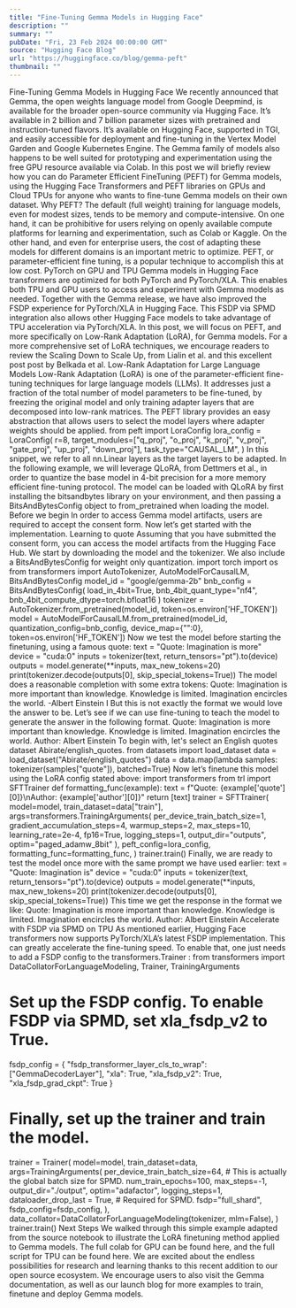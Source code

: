 ```yaml
---
title: "Fine-Tuning Gemma Models in Hugging Face"
description: ""
summary: ""
pubDate: "Fri, 23 Feb 2024 00:00:00 GMT"
source: "Hugging Face Blog"
url: "https://huggingface.co/blog/gemma-peft"
thumbnail: ""
---
```


Fine-Tuning Gemma Models in Hugging Face
We recently announced that Gemma, the open weights language model from Google Deepmind, is available for the broader open-source community via Hugging Face. It’s available in 2 billion and 7 billion parameter sizes with pretrained and instruction-tuned flavors. It’s available on Hugging Face, supported in TGI, and easily accessible for deployment and fine-tuning in the Vertex Model Garden and Google Kubernetes Engine.
The Gemma family of models also happens to be well suited for prototyping and experimentation using the free GPU resource available via Colab. In this post we will briefly review how you can do Parameter Efficient FineTuning (PEFT) for Gemma models, using the Hugging Face Transformers and PEFT libraries on GPUs and Cloud TPUs for anyone who wants to fine-tune Gemma models on their own dataset.
Why PEFT?
The default (full weight) training for language models, even for modest sizes, tends to be memory and compute-intensive. On one hand, it can be prohibitive for users relying on openly available compute platforms for learning and experimentation, such as Colab or Kaggle. On the other hand, and even for enterprise users, the cost of adapting these models for different domains is an important metric to optimize. PEFT, or parameter-efficient fine tuning, is a popular technique to accomplish this at low cost.
PyTorch on GPU and TPU
Gemma models in Hugging Face transformers
are optimized for both PyTorch and PyTorch/XLA. This enables both TPU and GPU users to access and experiment with Gemma models as needed. Together with the Gemma release, we have also improved the FSDP experience for PyTorch/XLA in Hugging Face. This FSDP via SPMD integration also allows other Hugging Face models to take advantage of TPU acceleration via PyTorch/XLA. In this post, we will focus on PEFT, and more specifically on Low-Rank Adaptation (LoRA), for Gemma models. For a more comprehensive set of LoRA techniques, we encourage readers to review the Scaling Down to Scale Up, from Lialin et al. and this excellent post post by Belkada et al.
Low-Rank Adaptation for Large Language Models
Low-Rank Adaptation (LoRA) is one of the parameter-efficient fine-tuning techniques for large language models (LLMs). It addresses just a fraction of the total number of model parameters to be fine-tuned, by freezing the original model and only training adapter layers that are decomposed into low-rank matrices. The PEFT library provides an easy abstraction that allows users to select the model layers where adapter weights should be applied.
from peft import LoraConfig
lora_config = LoraConfig(
r=8,
target_modules=["q_proj", "o_proj", "k_proj", "v_proj", "gate_proj", "up_proj", "down_proj"],
task_type="CAUSAL_LM",
)
In this snippet, we refer to all nn.Linear
layers as the target layers to be adapted.
In the following example, we will leverage QLoRA, from Dettmers et al., in order to quantize the base model in 4-bit precision for a more memory efficient fine-tuning protocol. The model can be loaded with QLoRA by first installing the bitsandbytes
library on your environment, and then passing a BitsAndBytesConfig
object to from_pretrained
when loading the model.
Before we begin
In order to access Gemma model artifacts, users are required to accept the consent form. Now let’s get started with the implementation.
Learning to quote
Assuming that you have submitted the consent form, you can access the model artifacts from the Hugging Face Hub.
We start by downloading the model and the tokenizer. We also include a BitsAndBytesConfig
for weight only quantization.
import torch
import os
from transformers import AutoTokenizer, AutoModelForCausalLM, BitsAndBytesConfig
model_id = "google/gemma-2b"
bnb_config = BitsAndBytesConfig(
load_in_4bit=True,
bnb_4bit_quant_type="nf4",
bnb_4bit_compute_dtype=torch.bfloat16
)
tokenizer = AutoTokenizer.from_pretrained(model_id, token=os.environ['HF_TOKEN'])
model = AutoModelForCausalLM.from_pretrained(model_id, quantization_config=bnb_config, device_map={"":0}, token=os.environ['HF_TOKEN'])
Now we test the model before starting the finetuning, using a famous quote:
text = "Quote: Imagination is more"
device = "cuda:0"
inputs = tokenizer(text, return_tensors="pt").to(device)
outputs = model.generate(**inputs, max_new_tokens=20)
print(tokenizer.decode(outputs[0], skip_special_tokens=True))
The model does a reasonable completion with some extra tokens:
Quote: Imagination is more important than knowledge. Knowledge is limited. Imagination encircles the world.
-Albert Einstein
I
But this is not exactly the format we would love the answer to be. Let’s see if we can use fine-tuning to teach the model to generate the answer in the following format.
Quote: Imagination is more important than knowledge. Knowledge is limited. Imagination encircles the world.
Author: Albert Einstein
To begin with, let's select an English quotes dataset Abirate/english_quotes.
from datasets import load_dataset
data = load_dataset("Abirate/english_quotes")
data = data.map(lambda samples: tokenizer(samples["quote"]), batched=True)
Now let’s finetune this model using the LoRA config stated above:
import transformers
from trl import SFTTrainer
def formatting_func(example):
text = f"Quote: {example['quote'][0]}\nAuthor: {example['author'][0]}<eos>"
return [text]
trainer = SFTTrainer(
model=model,
train_dataset=data["train"],
args=transformers.TrainingArguments(
per_device_train_batch_size=1,
gradient_accumulation_steps=4,
warmup_steps=2,
max_steps=10,
learning_rate=2e-4,
fp16=True,
logging_steps=1,
output_dir="outputs",
optim="paged_adamw_8bit"
),
peft_config=lora_config,
formatting_func=formatting_func,
)
trainer.train()
Finally, we are ready to test the model once more with the same prompt we have used earlier:
text = "Quote: Imagination is"
device = "cuda:0"
inputs = tokenizer(text, return_tensors="pt").to(device)
outputs = model.generate(**inputs, max_new_tokens=20)
print(tokenizer.decode(outputs[0], skip_special_tokens=True))
This time we get the response in the format we like:
Quote: Imagination is more important than knowledge. Knowledge is limited. Imagination encircles the world.
Author: Albert Einstein
Accelerate with FSDP via SPMD on TPU
As mentioned earlier, Hugging Face transformers
now supports PyTorch/XLA’s latest FSDP implementation. This can greatly accelerate the fine-tuning speed. To enable that, one just needs to add a FSDP config to the transformers.Trainer
:
from transformers import DataCollatorForLanguageModeling, Trainer, TrainingArguments
# Set up the FSDP config. To enable FSDP via SPMD, set xla_fsdp_v2 to True.
fsdp_config = {
"fsdp_transformer_layer_cls_to_wrap": ["GemmaDecoderLayer"],
"xla": True,
"xla_fsdp_v2": True,
"xla_fsdp_grad_ckpt": True
}
# Finally, set up the trainer and train the model.
trainer = Trainer(
model=model,
train_dataset=data,
args=TrainingArguments(
per_device_train_batch_size=64, # This is actually the global batch size for SPMD.
num_train_epochs=100,
max_steps=-1,
output_dir="./output",
optim="adafactor",
logging_steps=1,
dataloader_drop_last = True, # Required for SPMD.
fsdp="full_shard",
fsdp_config=fsdp_config,
),
data_collator=DataCollatorForLanguageModeling(tokenizer, mlm=False),
)
trainer.train()
Next Steps
We walked through this simple example adapted from the source notebook to illustrate the LoRA finetuning method applied to Gemma models. The full colab for GPU can be found here, and the full script for TPU can be found here. We are excited about the endless possibilities for research and learning thanks to this recent addition to our open source ecosystem. We encourage users to also visit the Gemma documentation, as well as our launch blog for more examples to train, finetune and deploy Gemma models.